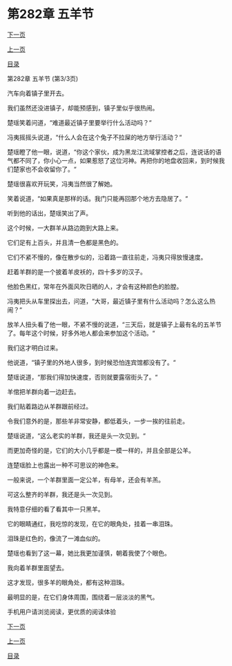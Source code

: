 <h1>第282章   五羊节</h1>
            <div><p><a href="./846_%E7%AC%AC283%E7%AB%A0_%E5%B0%8F%E8%9B%87.md">下一页</a></p><p><a href="./844_%E7%AC%AC282%E7%AB%A0_%E4%BA%94%E7%BE%8A%E8%8A%82.md">上一页</a></p><p><a href="../">目录</a></p></div>
            <div><p>第282章   五羊节 (第3/3页)</p><p>汽车向着镇子里开去。</p><p>我们虽然还没进镇子，却能预感到，镇子里似乎很热闹。</p><p>楚瑶笑着问道，“难道最近镇子里要举行什么活动吗？“</p><p>冯夷摇摇头说道，“什么人会在这个兔子不拉屎的地方举行活动？“</p><p>楚瑶瞪了他一眼，说道，“你这个家伙，成为黑龙江流域掌控者之后，连说话的语气都不同了，你小心一点，如果惹怒了这位河神。再把你的地盘收回来，到时候我们楚家也不会收留你了。“</p><p>楚瑶很喜欢开玩笑，冯夷当然很了解她。</p><p>笑着说道，“如果真是那样的话。我门只能再回那个地方去隐居了。“</p><p>听到他的话出，楚瑶笑出了声。</p><p>这个时候，一大群羊从路边跑到大路上来。</p><p>它们足有上百头，并且清一色都是黑色的。</p><p>它们不紧不慢的，像在散步似的，沿着路一直往前走，冯夷只得放慢速度。</p><p>赶着羊群的是一个披着羊皮袄的，四十多岁的汉子。</p><p>他脸色黑红，常年在外面风吹日晒的人，才会有这种颜色的脸膛。</p><p>冯夷把头从车里探出去，问道，“大哥，最近镇子里有什么活动吗？怎么这么热闹？“</p><p>放羊人扭头看了他一眼，不紧不慢的说道，“三天后，就是镇子上最有名的五羊节了。每年这个时候，好多外地人都会来参加这个活动。“</p><p>我们这才明白过来。</p><p>他说道，“镇子里的外地人很多，到时候恐怕连宾馆都没有了。“</p><p>楚瑶说道，“那我们得加快速度，否则就要露宿街头了。“</p><p>羊倌把羊群向着一边赶去。</p><p>我们贴着路边从羊群跟前经过。</p><p>令我们意外的是，那些羊非常安静，都低着头，一步一挨的往前走。</p><p>楚瑶说道，“这么老实的羊群，我还是头一次见到。“</p><p>而更加奇怪的是，它们的大小几乎都是一模一样的，并且全部是公羊。</p><p>连楚瑶脸上也露出一种不可思议的神色来。</p><p>一般来说，一个羊群里面一定公羊，有母羊，还会有羊羔。</p><p>可这么整齐的羊群，我还是头一次见到。</p><p>我特意仔细的看了看其中一只黑羊。</p><p>它的眼睛通红，我吃惊的发现，在它的眼角处，挂着一串泪珠。</p><p>泪珠是红色的，像流了一滩血似的。</p><p>楚瑶也看到了这一幕，她比我更加谨慎，朝着我使了个眼色。</p><p>我向着羊群里面望去。</p><p>这才发现，很多羊的眼角处，都有这种泪珠。</p><p>最明显的是，在它们身体周围，围绕着一层淡淡的黑气。</p><p>手机用户请浏览阅读，更优质的阅读体验</p></div>
            <div><p><a href="./846_%E7%AC%AC283%E7%AB%A0_%E5%B0%8F%E8%9B%87.md">下一页</a></p><p><a href="./844_%E7%AC%AC282%E7%AB%A0_%E4%BA%94%E7%BE%8A%E8%8A%82.md">上一页</a></p><p><a href="../">目录</a></p></div>
